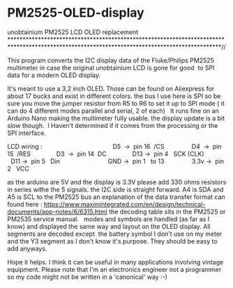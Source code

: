 # PM2525-OLED-display
unobtainium PM2525 LCD OLED replacement
 *********************************************************************************************************************************************//

 This program converts the I2C display data of the Fluke/Philips PM2525 multimeter in case the original unobtainium LCD is gone for good 
 to SPI data for a modern OLED display. 

 It's meant to use a 3,2 inch OLED. Those can be found on Aliexpress for about 17 bucks and exist in different colors.
 the bus I use here is SPI so be sure you move the jumper resistor from R5 to R6 to set it up to SPI mode ( it can do 4 different modes parallel
 and serial, 2 of each)
 
 It runs fine on an Arduino Nano making the multimeter fully usable. the display update is a bit slow though. 
 I Haven't determined if it comes from the processing or the SPI interface.

 LCD wiring :
            
            
              D5  ->  pin 16  /CS 
              D4  ->  pin 15  /RES
              D3  ->  pin 14  DC
              D13 ->  pin 4   SCK (CLK)
              D11 ->  pin 5   Din             
              GND ->  pin 1   to 13 
              3.3v ->  pin 2   VCC

 as the arduino are 5V and the display is 3.3V please add 330 ohms resistors in series withe the 5 signals.
 the I2C side is straight forward. A4 is SDA and A5 is SCL to the PM2525 bus
 an explanation of the data transfer format can found here : https://www.maximintegrated.com/en/design/technical-documents/app-notes/6/6315.html
 the decoding table sits in the PM2525 or PM2535 service manual.
 
 modes and symbols are handled (as far as I know) and displayed the same way and layout on the OLED display. All segments are decoded except 
 the battery symbol I don't use on my meter and the Y3 segment as I don't know it's purpose. They should be easy to add anyways.

 Hope it helps. I think it can be useful in many applications involving vintage equipment.
 Please note that I'm an electronics engineer not a programmer so my code might not be written in a 'canonical' way :-)
